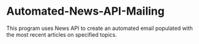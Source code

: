 # Automated-News-API-Mailing
This program uses News API to create an automated email populated with the most recent articles on specified topics.

